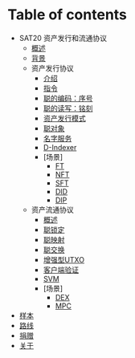 # Table of contents

* SAT20 资产发行和流通协议
  * [概述](introduce.md)
  * [背景](why.md)
  * 资产发行协议
    * [介绍](issuance/readme.md)
    * [指令](issuance/instruct.md)
    * [聪的编码：序号](issuance/ordinal.md)
    * [聪的读写：铭刻](issuance/inscribe.md)
    * [资产发行模式](issuance/model.md)
    * [聪对象](issuance/SOB.md)
    * [名字服务](issuance/SNS.md)
    * [D-Indexer](issuance/d-indexer.md)
    * [场景]
      * [FT](issuance/cases/FT.md)
      * [NFT](issuance/cases/NFT.md)
      * [SFT](issuance/cases/SFT.md)
      * [DID](issuance/cases/DID.md)
      * [DIP](issuance/cases/DIP.md)
  * 资产流通协议
    * [概述](circulation/readme.md)
    * [聪锁定](circulation/satlock.md)
    * [聪映射](circulation/satmapping.md)
    * [聪交换](circulation/satswap.md)
    * [增强型UTXO](circulation/enUTXO.md)
    * [客户端验证](circulation/CA.md)
    * [SVM](circulation/SVM.md)
    * [场景]
      * [DEX](circulation/cases/sdex.md)
      * [MPC](circulation/cases/MPC.md)
* [样本](sample.md)
* [路线](roadmap.md)
* [捐赠](donate.md)
* [关于](about.md)
